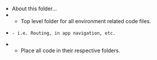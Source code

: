 * About this folder...
*   - Top level folder for all environment related code files.
*     - i.e. Routing, in app navigation, etc.
*   - Place all code in their respective folders.